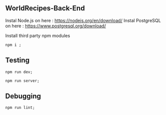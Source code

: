 ## WorldRecipes-Back-End

Instal Node.js on here : https://nodejs.org/en/download/
Instal PostgreSQL on here : https://www.postgresql.org/download/

Install third party npm modules

```shell
npm i ;
```

## Testing

```shell
npm run dev;
```

```shell
npm run server;
```

## Debugging

```shell
npm run lint;
```
